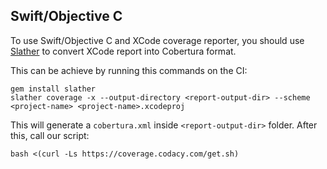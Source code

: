 ## Swift/Objective C

To use Swift/Objective C and XCode coverage reporter, you should use [Slather](https://github.com/SlatherOrg/slather) to convert XCode report into Cobertura format.

This can be achieve by running this commands on the CI:

    gem install slather
    slather coverage -x --output-directory <report-output-dir> --scheme <project-name> <project-name>.xcodeproj

This will generate a `cobertura.xml` inside `<report-output-dir>` folder.
After this, call our script:

    bash <(curl -Ls https://coverage.codacy.com/get.sh)

